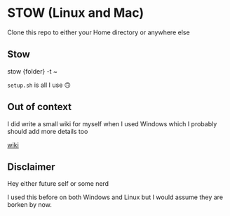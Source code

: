 # STOW (Linux and Mac)

Clone this repo to either your Home directory or anywhere else

## Stow
stow {folder} -t ~

`setup.sh` is all I use 🙃

## Out of context
I did write a small wiki for myself when I used Windows which I probably should add more details too

[wiki](https://docs.page/robertbrunhage/robert_wiki)

## Disclaimer
Hey either future self or some nerd

I used this before on both Windows and Linux but I would assume they are borken by now.
